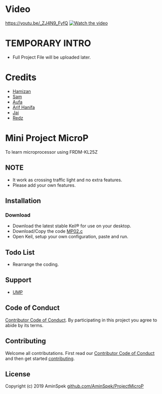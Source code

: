 # Video
https://youtu.be/_ZJ4N9_FyfQ
[![Watch the video](https://img.youtube.com/vi/_ZJ4N9_FyfQ/maxresdefault.jpg)](https://youtu.be/_ZJ4N9_FyfQ)

# TEMPORARY INTRO
- Full Project File will be uploaded later.

# Credits
- [Hamizan](https://www.instagram.com/_hmzn_)
- [Sam](https://www.instagram.com/hisyamuddin_tajudin)
- [Aufa](https://www.instagram.com/auu_faa)
- [Arif Hanifa](https://www.instagram.com/marhani_9s)
- [Jai](https://www.instagram.com/azairiemohdyusof)
- [Redz](https://www.instagram.com/redz_lampo)

# Mini Project MicroP
To learn microprocessor using FRDM-KL25Z

## NOTE
- It work as crossing traffic light and no extra features. 
- Please add your own features.

## Installation

### Download
- Download the latest stable Keil® for use on your desktop.
- Download/Copy the code [MP02.c](https://raw.githubusercontent.com/AminSpek/ProjectMicroP/master/MP02.c)
- Open Keil, setup your own configuration, paste and run.

## Todo List
- Rearrange the coding.


## Support

- [UMP](https://www.ump.edu.my)


## Code of Conduct

[Contributor Code of Conduct][CODE_OF_CONDUCT]. By participating in this project you agree to abide by its terms.

## Contributing

Welcome all contributations. First read our [Contributor Code of Conduct][CODE_OF_CONDUCT] and then get started [contributing][CONTRIBUTING].

## License

Copyright (c) 2019 AminSpek [github.com/AminSpek/ProjectMicroP][github]



[release]: https://github.com/AminSpek/ProjectMicroP
[website]: https://github.com/AminSpek/ProjectMicroP
[github]: https://github.com/AminSpek/ProjectMicroP
[USAGE]: ./USAGE.md
[CHANGELOG]: ./CHANGELOG.md
[CODE_OF_CONDUCT]: ./CODE_OF_CONDUCT.md
[CONTRIBUTING]: ./CONTRIBUTING.md
